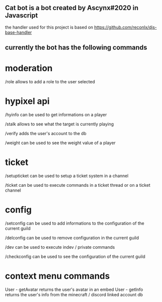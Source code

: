 ## Cat bot is a bot created by Ascynx#2020 in Javascript
the handler used for this project is based on https://github.com/reconlx/djs-base-handler


## currently the bot has the following commands

# moderation

/role allows to add a role to the user selected
# hypixel api

/hyinfo can be used to get informations on a player

/stalk allows to see what the target is currently playing

/verify adds the user's account to the db

/weight can be used to see the weight value of a player
# ticket

/setupticket can be used to setup a ticket system in a channel

/ticket can be used to execute commands in a ticket thread or on a ticket channel
# config

/setconfig can be used to add informations to the configuration of the current guild

/delconfig can be used to remove configuration in the current guild

/dev can be used to execute indev / private commands

/checkconfig can be used to see the configuration of the current guild
# context menu commands

User - getAvatar returns the user's avatar in an embed
User - getInfo returns the user's info from the minecraft / discord linked account db